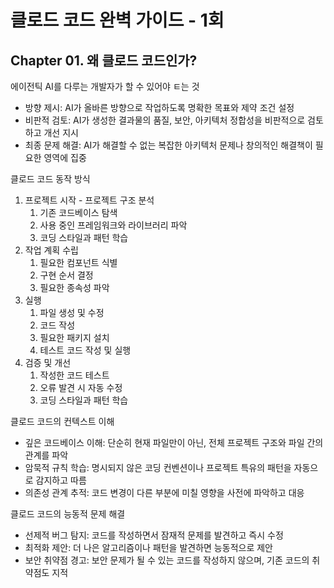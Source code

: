 # 클로드 코드 완벽 가이드 - 1회

## Chapter 01. 왜 클로드 코드인가?

에이전틱 AI를 다루는 개발자가 할 수 있어야 ㅌ는 것

- 방향 제시: AI가 올바른 방향으로 작업하도록 명확한 목표와 제약 조건 설정
- 비판적 검토: AI가 생성한 결과물의 품질, 보안, 아키텍처 정합성을 비판적으로 검토하고 개선 지시
- 최종 문제 해결: AI가 해결할 수 없는 복잡한 아키텍처 문제나 창의적인 해결책이 필요한 영역에 집중

클로드 코드 동작 방식

1. 프로젝트 시작 - 프로젝트 구조 분석
   1. 기존 코드베이스 탐색
   2. 사용 중인 프레임워크와 라이브러리 파악
   3. 코딩 스타일과 패턴 학습
2. 작업 계획 수립
   1. 필요한 컴포넌트 식별
   2. 구현 순서 결정
   3. 필요한 종속성 파악
3. 실행
   1. 파일 생성 및 수정
   2. 코드 작성
   3. 필요한 패키지 설치
   4. 테스트 코드 작성 및 실행
4. 검증 및 개선
   1. 작성한 코드 테스트
   2. 오류 발견 시 자동 수정
   3. 코딩 스타일과 패턴 학습

클로드 코드의 컨텍스트 이해

- 깊은 코드베이스 이해: 단순히 현재 파일만이 아닌, 전체 프로젝트 구조와 파일 간의 관계를 파악
- 암묵적 규칙 학습: 명시되지 않은 코딩 컨벤션이나 프로젝트 특유의 패턴을 자동으로 감지하고 따름
- 의존성 관계 추적: 코드 변경이 다른 부분에 미칠 영향을 사전에 파악하고 대응

클로드 코드의 능동적 문제 해결

- 선제적 버그 탐지: 코드를 작성하면서 잠재적 문제를 발견하고 즉시 수정
- 최적화 제안: 더 나은 알고리즘이나 패턴을 발견하면 능동적으로 제안
- 보안 취약점 경고: 보안 문제가 될 수 있는 코드를 작성하지 않으며, 기존 코드의 취약점도 지적
